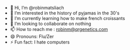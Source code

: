 - 👋 Hi, I’m @robinmatsliach
- 👀 I’m interested in the history of pyjamas in the 30's
- 🌱 I’m currently learning how to make french croissants
- 💞️ I’m looking to collaborate on nothing
- 📫 How to reach me : robinm@qrgenetics.com
- 😄 Pronouns: Flu/Zer
- ⚡ Fun fact: I hate computers

<!---
robinmatsliach/robinmatsliach is a ✨ special ✨ repository because its `README.md` (this file) appears on your GitHub profile.
You can click the Preview link to take a look at your changes.
--->
